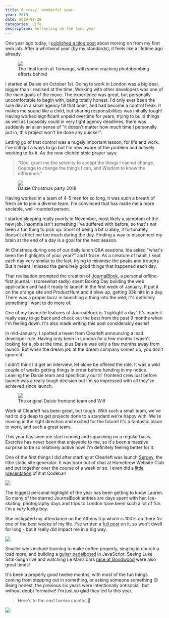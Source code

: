 ```yaml
---
title: A crazy, wonderful year.
year: 2019
date: 2019-09-28
categories: Life
description: Reflecting on the last year
---
```


One year ago today, I [published a blog post](/blog/moving-on/) about moving on from my first web job. After a whirlwind year (by my standards), it feels like a lifetime ago already.

<figure>
  <img src="/images/blog/crazy-year-5.jpg">
  <figcaption>The final lunch at Tomango, with some cracking photobombing efforts behind</figcaption>
</figure>

I started at Daisie on October 1st. Going to work in London was a big deal, bigger than I realised at the time. Working with other developers was one of the main goals of the move. The experience was great, but personally uncomfortable to begin with, being totally honest. I'd only ever been the sole dev in a small agency till that point, and had become a control freak. It makes me sound like a child, but sharing responsibilities was initially tough! Having worked significant unpaid overtime for years, trying to build things as well as I possibly could in very tight agency deadlines, there was suddenly an alien sense of "it doesn't matter how much time I personally put in, this project won't be done any quicker".

Letting go of that control was a hugely important lesson, for life and work. I've still got a ways to go but I'm now aware of the problem and actively working to fix it. As the now clichéd stoic prayer says:

> "God, grant me the serenity to accept the things I cannot change, Courage to change the things I can, and Wisdom to know the difference."

<figure>
  <img src="/images/blog/crazy-year-1.jpg">
  <figcaption>Daisie Christmas party 2018</figcaption>
</figure>

Having worked in a team of 4-5 men for so long, it was such a breath of fresh air to join a diverse team. I'm convinced that has made me a more sociable, well-rounded person.

I started sleeping really poorly in November, most likely a symptom of the new job. Insomnia isn't something I've suffered with before, so that's not been a fun thing to pick up. Short of being a bit crabby, it fortunately doesn't affect me too much during the day. Finding a way to disconnect my brain at the end of a day is a goal for the next season.

At Christmas during one of our daily lunch Q&A sessions, Ida asked "what's been the highlights of your year?" and I froze. As a creature of habit, I kept each day very similar to the last, trying to minimise the peaks and troughs. But it meant I missed the genuinely good things that happened each day.

That realisation prompted the creation of [JournalBook](https://journalbook.co.uk/), a personal offline-first journal. I (somewhat sadly) spent Boxing Day building the web application and had it ready to launch in the first week of January. It put it on the orange site and ProductHunt and it blew up, getting 33k hits in a day. There was a proper buzz in launching a thing into the wild; it's definitely something I want to do more of.

One of my favourite features of JournalBook is 'highlight a day'. It's made it really easy to go back and check out the best from the past 9 months when I'm feeling down. It's also made writing this post considerably easier!

In mid-January, I spotted a tweet from Clearleft announcing a lead developer role. Having only been in London for a few months I wasn't looking for a job at the time, plus Daisie was only a few months away from launch. But when the dream job at the dream company comes up, you don't ignore it.

I didn't think I'd get an interview, let alone be offered the role. It was a wild couple of weeks getting things in order before handing in my notice. Leaving the Daisie team and specifically our lil' frontend crew just before launch was a really tough decision but I'm so impressed with all they've achieved since launch.

<figure>
  <img src="/images/blog/crazy-year-2.jpg">
  <figcaption>The original Daisie frontend team and Wilf</figcaption>
</figure>

Work at Clearleft has been great, but tough. With such a small team, we've had to dig deep to get projects done to a standard we're happy with. We're moving in the right direction and excited for the future! It's a fantastic place to work, and such a great team.

This year has seen me start running and squashing on a regular basis. Exercise has never been that enjoyable to me, so it's been a massive surprise to be so relatively active now! I'm definitely feeling better for it.

One of the first things I did after starting at Clearleft was launch [Sergey](https://sergey.trysmudford.com/), the little static site generator. It was born out of chat at Homebrew Website Club and put together over the course of a week or so. I even did a [little presentation](/blog/a-talk-at-codebar-brighton/) of it at Codebar!

![](/images/blog/talking-at-codebar.jpg)

The biggest personal highlight of the year has been getting to know Lauren. So many of the starred JournalBook entries are days spent with her. Ice-skating, photography days and trips to London have been such a lot of fun. I'm a _very_ lucky boy.

She instigated my attendance on the Athens trip which is 100% up there for one of the best weeks of my life. I've written a [full post](/blog/athens-2019/) on it, so won't dwell for long - but it really did impact me in a big way.

![](/blog/athens-2019/lauren-and-I-3.jpg)

Smaller wins include learning to make coffee properly, singing in church a load more, and building a [guitar pedalboard](/blog/pedalboard/) in JavaScript. Seeing Luke Sital-Singh live and watching Le Mans cars [race at Goodwood](https://photography.trysmudford.com/gallery/goodwood-77th-members-meeting/) were also great times!

It's been a properly good twelve months, with most of the fun things coming from stepping out in something, or asking someone something 😊 Being honest, the previous six years were intentionally antisocial, but without doubt formative! I'm just so glad they led to this year.

> Here's to the next twelve months 🙌

![](/images/blog/weeknotes-20-16.jpg)
